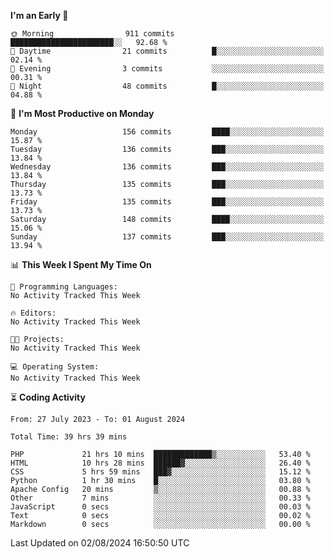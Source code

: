
<!--START_SECTION:week-->
**I'm an Early 🐤** 

```text
🌞 Morning                911 commits         ███████████████████████░░   92.68 % 
🌆 Daytime                21 commits          █░░░░░░░░░░░░░░░░░░░░░░░░   02.14 % 
🌃 Evening                3 commits           ░░░░░░░░░░░░░░░░░░░░░░░░░   00.31 % 
🌙 Night                  48 commits          █░░░░░░░░░░░░░░░░░░░░░░░░   04.88 % 
```
📅 **I'm Most Productive on Monday** 

```text
Monday                   156 commits         ████░░░░░░░░░░░░░░░░░░░░░   15.87 % 
Tuesday                  136 commits         ███░░░░░░░░░░░░░░░░░░░░░░   13.84 % 
Wednesday                136 commits         ███░░░░░░░░░░░░░░░░░░░░░░   13.84 % 
Thursday                 135 commits         ███░░░░░░░░░░░░░░░░░░░░░░   13.73 % 
Friday                   135 commits         ███░░░░░░░░░░░░░░░░░░░░░░   13.73 % 
Saturday                 148 commits         ████░░░░░░░░░░░░░░░░░░░░░   15.06 % 
Sunday                   137 commits         ███░░░░░░░░░░░░░░░░░░░░░░   13.94 % 
```


📊 **This Week I Spent My Time On** 

```text
💬 Programming Languages: 
No Activity Tracked This Week

🔥 Editors: 
No Activity Tracked This Week

🐱‍💻 Projects: 
No Activity Tracked This Week

💻 Operating System: 
No Activity Tracked This Week
```


<!--END_SECTION:week-->

⏳ **Coding Activity**

<!--START_SECTION:alltime-->

```text
From: 27 July 2023 - To: 01 August 2024

Total Time: 39 hrs 39 mins

PHP             21 hrs 10 mins  █████████████▒░░░░░░░░░░░   53.40 %
HTML            10 hrs 28 mins  ██████▓░░░░░░░░░░░░░░░░░░   26.40 %
CSS             5 hrs 59 mins   ███▓░░░░░░░░░░░░░░░░░░░░░   15.12 %
Python          1 hr 30 mins    █░░░░░░░░░░░░░░░░░░░░░░░░   03.80 %
Apache Config   20 mins         ▒░░░░░░░░░░░░░░░░░░░░░░░░   00.88 %
Other           7 mins          ░░░░░░░░░░░░░░░░░░░░░░░░░   00.33 %
JavaScript      0 secs          ░░░░░░░░░░░░░░░░░░░░░░░░░   00.03 %
Text            0 secs          ░░░░░░░░░░░░░░░░░░░░░░░░░   00.02 %
Markdown        0 secs          ░░░░░░░░░░░░░░░░░░░░░░░░░   00.00 %
```

<!--END_SECTION:alltime-->
<!--START_SECTION:date-->

 Last Updated on 02/08/2024 16:50:50 UTC
<!--END_SECTION:date-->
